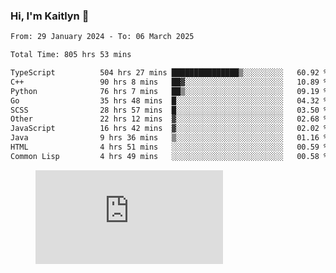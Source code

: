 ### Hi, I'm Kaitlyn 👋
<!--START_SECTION:waka-->

```txt
From: 29 January 2024 - To: 06 March 2025

Total Time: 805 hrs 53 mins

TypeScript          504 hrs 27 mins ███████████████▒░░░░░░░░░   60.92 %
C++                 90 hrs 8 mins   ██▓░░░░░░░░░░░░░░░░░░░░░░   10.89 %
Python              76 hrs 7 mins   ██▒░░░░░░░░░░░░░░░░░░░░░░   09.19 %
Go                  35 hrs 48 mins  █░░░░░░░░░░░░░░░░░░░░░░░░   04.32 %
SCSS                28 hrs 57 mins  █░░░░░░░░░░░░░░░░░░░░░░░░   03.50 %
Other               22 hrs 12 mins  ▓░░░░░░░░░░░░░░░░░░░░░░░░   02.68 %
JavaScript          16 hrs 42 mins  ▓░░░░░░░░░░░░░░░░░░░░░░░░   02.02 %
Java                9 hrs 36 mins   ▒░░░░░░░░░░░░░░░░░░░░░░░░   01.16 %
HTML                4 hrs 51 mins   ░░░░░░░░░░░░░░░░░░░░░░░░░   00.59 %
Common Lisp         4 hrs 49 mins   ░░░░░░░░░░░░░░░░░░░░░░░░░   00.58 %
```

<!--END_SECTION:waka-->

<figure><embed src="https://wakatime.com/share/@018d58bc-3d22-46c9-b2d7-4ed36fb8172d/243b5d9b-77cd-4133-89ff-dcc8f225fa18.svg"></embed></figure>

